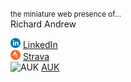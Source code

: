 <small>the miniature web presence of...</small>  
Richard Andrew

<img src="assets/img/linkedin.png" alt="LinkedIn" width="16px" height="16px"> <a href="https://www.linkedin.com/in/richardandrew75/" target="_blank">LinkedIn</a>  
<img src="assets/img/strava.png" alt="Strava" width="16px" height="16px"> <a href="https://www.strava.com/athletes/43333745" target="_blank">Strava</a>  
<img src="assets/img/auk.ico" alt="AUK" width="16px" height="16px"> <a href="https://audax.uk/results?memId=26444" target="_blank">AUK</a>
